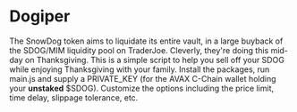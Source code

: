 # Dogiper

The SnowDog token aims to liquidate its entire vault, in a large buyback of the SDOG/MIM liquidity pool on TraderJoe. Cleverly, they're doing this mid-day on Thanksgiving. This is a simple script to help you sell off your SDOG while enjoying Thanksgiving with your family. Install the packages, run main.js and supply a PRIVATE_KEY (for the AVAX C-Chain wallet holding your **unstaked** $SDOG). Customize the options including the price limit, time delay, slippage tolerance, etc.  
